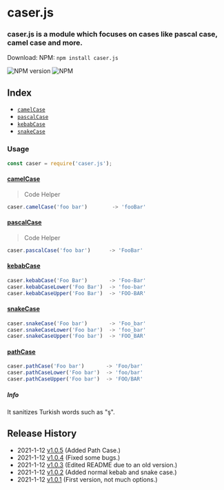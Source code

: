 # caser.js

### caser.js is a module which focuses on cases like pascal case, camel case and more.

Download: 
NPM: `npm install caser.js`

![NPM version](https://img.shields.io/npm/v/caser.js.svg)
![NPM](https://img.shields.io/npm/dm/caser.js.svg)

## Index

- [`camelCase`](#camelcase)
- [`pascalCase`](#pascalcase)
- [`kebabCase`](#kebabcase)
- [`snakeCase`](#snakecase)

### Usage

```javascript
const caser = require('caser.js');
```

#### [camelCase]()

> Code Helper

```javascript
caser.camelCase('foo bar')        -> 'fooBar'
```

#### [pascalCase]()

> Code Helper

```javascript
caser.pascalCase('foo bar')      -> 'FooBar'
```

#### [kebabCase]()

```javascript
caser.kebabCase('Foo Bar')       -> 'Foo-Bar'
caser.kebabCaseLower('Foo Bar')  -> 'foo-bar'
caser.kebabCaseUpper('Foo Bar')  -> 'FOO-BAR'
```

#### [snakeCase]()

```javascript
caser.snakeCase('Foo bar')       -> 'Foo_bar'
caser.snakeCaseLower('Foo bar')  -> 'foo_bar'
caser.snakeCaseUpper('Foo bar')  -> 'FOO_BAR'
```

#### [pathCase]()

```javascript
caser.pathCase('Foo bar')       -> 'Foo/bar'
caser.pathCaseLower('Foo bar')  -> 'foo/bar'
caser.pathCaseUpper('Foo bar')  -> 'FOO/BAR'
```

##### Info

It sanitizes Turkish words such as "ş".

## Release History
* 2021-1-12 [v1.0.5]() (Added Path Case.)
* 2021-1-12 [v1.0.4]() (Fixed some bugs.)
* 2021-1-12 [v1.0.3]() (Edited README due to an old version.)
* 2021-1-12 [v1.0.2]() (Added normal kebab and snake case.)
* 2021-1-12 [v1.0.1]() (First version, not much options.)


